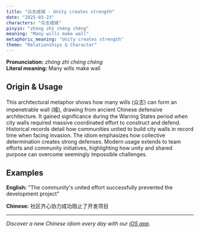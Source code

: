 ```yaml
---
title: "众志成城 - Unity creates strength"
date: "2025-03-23"
characters: "众志成城"
pinyin: "zhòng zhì chéng chéng"
meaning: "Many wills make wall"
metaphoric_meaning: "Unity creates strength"
theme: "Relationships & Character"
---
```


**Pronunciation:** *zhòng zhì chéng chéng*  
**Literal meaning:** Many wills make wall

## Origin & Usage

This architectural metaphor shows how many wills (众志) can form an impenetrable wall (城), drawing from ancient Chinese defensive architecture. It gained significance during the Warring States period when city walls required massive coordinated effort to construct and defend. Historical records detail how communities united to build city walls in record time when facing invasion. The idiom emphasizes how collective determination creates strong defenses. Modern usage extends to team efforts and community initiatives, highlighting how unity and shared purpose can overcome seemingly impossible challenges.

## Examples

**English:** "The community's united effort successfully prevented the development project"

**Chinese:** 社区齐心协力成功阻止了开发项目

---

*Discover a new Chinese idiom every day with our [iOS app](https://apps.apple.com/us/app/daily-chinese-idioms/id6740611324).*
